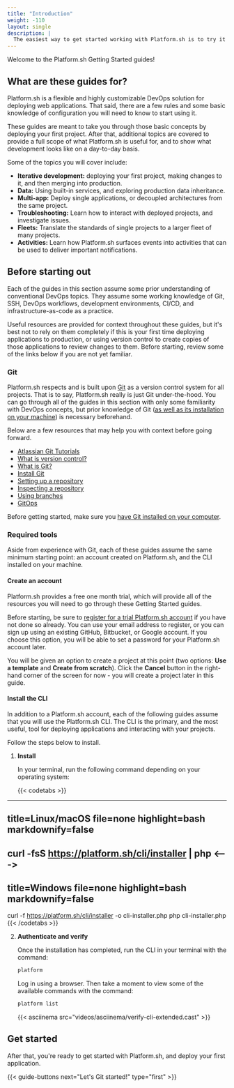 ```yaml
---
title: "Introduction"
weight: -110
layout: single
description: |
  The easiest way to get started working with Platform.sh is to try it out yourself. Start with the first **Let's Git Started** link, and proceed through the guide to deploy your first project.
---
```


Welcome to the Platform.sh Getting Started guides!

## What are these guides for?

Platform.sh is a flexible and highly customizable DevOps solution for deploying web applications.
That said, there are a few rules and some basic knowledge of configuration you will need to know to start using it. 

These guides are meant to take you through those basic concepts by deploying your first project. 
After that, additional topics are covered to provide a full scope of what Platform.sh is useful for, and to show what development looks like on a day-to-day basis. 

Some of the topics you will cover include:

- **Iterative development:** deploying your first project, making changes to it, and then merging into production.
- **Data:** Using built-in services, and exploring production data inheritance.
- **Multi-app:** Deploy single applications, or decoupled architectures from the same project.
- **Troubleshooting:** Learn how to interact with deployed projects, and investigate issues.
- **Fleets:** Translate the standards of single projects to a larger fleet of many projects. 
- **Activities:** Learn how Platform.sh surfaces events into activities that can be used to deliver important notifications. 

## Before starting out

Each of the guides in this section assume some prior understanding of conventional DevOps topics. 
They assume some working knowledge of Git, SSH, DevOps workflows, development environments, CI/CD, and infrastructure-as-code as a practice. 

Useful resources are provided for context throughout these guides, but it's best not to rely on them completely if this is your first time deploying applications to production, or using version control to create copies of those applications to review changes to them.
Before starting, review some of the links below if you are not yet familiar.

### Git

Platform.sh respects and is built upon [Git](https://git-scm.com/) as a version control system for all projects. 
That is to say, Platform.sh really is just Git under-the-hood.
You can go through all of the guides in this section with only some familiarity with DevOps concepts, but prior knowledge of Git ([as well as its installation on your machine](https://git-scm.com/)) is necessary beforehand. 

Below are a few resources that may help you with context before going forward. 

- [Atlassian Git Tutorials](https://www.atlassian.com/git/tutorials)
- [What is version control?](https://www.atlassian.com/git/tutorials/what-is-version-control)
- [What is Git?](https://www.atlassian.com/git/tutorials/what-is-version-control)
- [Install Git](https://www.atlassian.com/git/tutorials/install-git)
- [Setting up a repository](https://www.atlassian.com/git/tutorials/setting-up-a-repository)
- [Inspecting a repository](https://www.atlassian.com/git/tutorials/inspecting-a-repository)
- [Using branches](https://www.atlassian.com/git/tutorials/using-branches)
- [GitOps](https://www.atlassian.com/git/tutorials/gitops)

Before getting started, make sure you [have Git installed on your computer](https://git-scm.com/).

### Required tools

Aside from experience with Git, each of these guides assume the same minimum starting point: an account created on Platform.sh, and the CLI installed on your machine. 

#### Create an account

Platform.sh provides a free one month trial, which will provide all of the resources you will need to go through these Getting Started guides. 

Before starting, be sure to [register for a trial Platform.sh account](https://auth.api.platform.sh/register) if you have not done so already.
You can use your email address to register, or you can sign up using an existing GitHub, Bitbucket, or Google account. 
If you choose this option, you will be able to set a password for your Platform.sh account later.

You will be given an option to create a project at this point (two options: **Use a template** and **Create from scratch**).
Click the **Cancel** button in the right-hand corner of the screen for now - you will create a project later in this guide. 

#### Install the CLI

In addition to a Platform.sh account, each of the following guides assume that you will use the Platform.sh CLI.
The CLI is the primary, and the most useful, tool for deploying applications and interacting with your projects.

Follow the steps below to install.

1. **Install**

    In your terminal, run the following command depending on your operating system:

    {{< codetabs >}}
---
title=Linux/macOS
file=none
highlight=bash
markdownify=false
---
curl -fsS https://platform.sh/cli/installer | php
<--->
---
title=Windows
file=none
highlight=bash
markdownify=false
---
curl -f https://platform.sh/cli/installer -o cli-installer.php
php cli-installer.php
    {{< /codetabs >}}

2. **Authenticate and verify**

   Once the installation has completed, run the CLI in your terminal with the command:

   ```bash
   platform
   ```

   Log in using a browser. Then take a moment to view some of the available commands with the command:

   ```bash
   platform list
   ```

   {{< asciinema src="videos/asciinema/verify-cli-extended.cast" >}}

## Get started

After that, you're ready to get started with Platform.sh, and deploy your first application. 

{{< guide-buttons next="Let's Git started!" type="first" >}}


